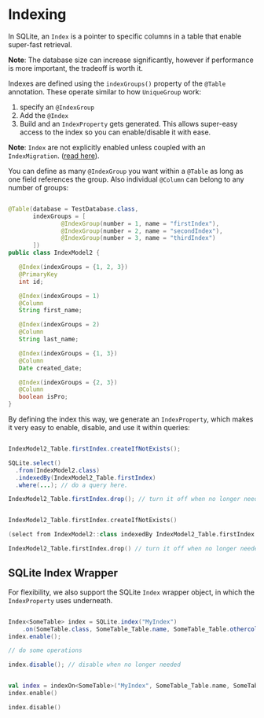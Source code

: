 # Indexing

In SQLite, an `Index` is a pointer to specific columns in a table that enable super-fast retrieval.

__Note__: The database size can increase significantly, however if performance is more important, the tradeoff is worth it.

Indexes are defined using the `indexGroups()` property of the `@Table` annotation. These operate similar to how `UniqueGroup` work:
1. specify an `@IndexGroup`
2. Add the `@Index`
3. Build and an `IndexProperty` gets generated. This allows super-easy access to the index so you can enable/disable it with ease.

__Note__: `Index` are not explicitly enabled unless coupled with an `IndexMigration`. ([read here](Migrations.md#index-migrations)).

You can define as many `@IndexGroup` you want within a `@Table` as long as one field references the group. Also individual `@Column` can belong to any number of groups:

```java

@Table(database = TestDatabase.class,
       indexGroups = [
               @IndexGroup(number = 1, name = "firstIndex"),
               @IndexGroup(number = 2, name = "secondIndex"),
               @IndexGroup(number = 3, name = "thirdIndex")
       ])
public class IndexModel2 {

   @Index(indexGroups = {1, 2, 3})
   @PrimaryKey
   int id;

   @Index(indexGroups = 1)
   @Column
   String first_name;

   @Index(indexGroups = 2)
   @Column
   String last_name;

   @Index(indexGroups = {1, 3})
   @Column
   Date created_date;

   @Index(indexGroups = {2, 3})
   @Column
   boolean isPro;
}
```

By defining the index this way, we generate an `IndexProperty`, which makes it very
easy to enable, disable, and use it within queries:

```java

IndexModel2_Table.firstIndex.createIfNotExists();

SQLite.select()
  .from(IndexModel2.class)
  .indexedBy(IndexModel2_Table.firstIndex)
  .where(...); // do a query here.

IndexModel2_Table.firstIndex.drop(); // turn it off when no longer needed.
```

```kotlin

IndexModel2_Table.firstIndex.createIfNotExists()

(select from IndexModel2::class indexedBy IndexModel2_Table.firstIndex where (...))

IndexModel2_Table.firstIndex.drop() // turn it off when no longer needed.

```

## SQLite Index Wrapper

For flexibility, we also support the SQLite `Index` wrapper object, in which the `IndexProperty`
uses underneath.

```java

Index<SomeTable> index = SQLite.index("MyIndex")
    .on(SomeTable.class, SomeTable_Table.name, SomeTable_Table.othercolumn);
index.enable();

// do some operations

index.disable(); // disable when no longer needed

```


```kotlin

val index = indexOn<SomeTable>("MyIndex", SomeTable_Table.name, SomeTable_Table.othercolumn)
index.enable()

index.disable()

```
